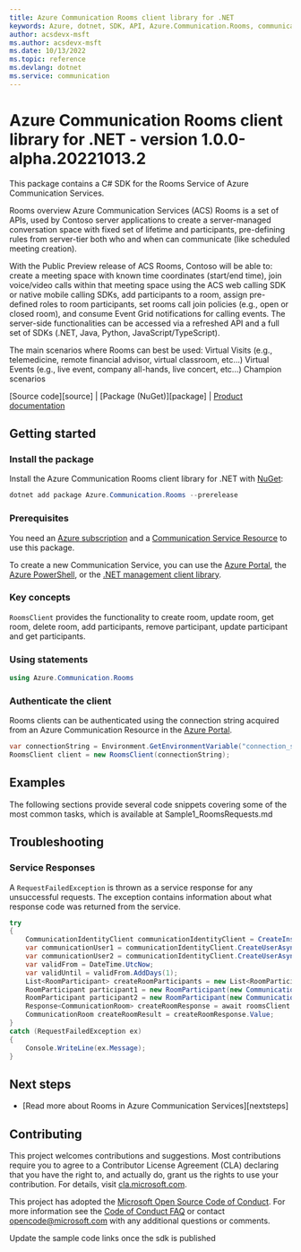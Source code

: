 ```yaml
---
title: Azure Communication Rooms client library for .NET
keywords: Azure, dotnet, SDK, API, Azure.Communication.Rooms, communication
author: acsdevx-msft
ms.author: acsdevx-msft
ms.date: 10/13/2022
ms.topic: reference
ms.devlang: dotnet
ms.service: communication
---
```

# Azure Communication Rooms client library for .NET - version 1.0.0-alpha.20221013.2 


This package contains a C# SDK for the Rooms Service of Azure Communication Services.

Rooms overview
    Azure Communication Services (ACS) Rooms is a set of APIs, used by Contoso server applications to create a server-managed conversation space with fixed set of lifetime and participants, pre-defining rules from server-tier both who and when can communicate (like scheduled meeting creation).

With the Public Preview release of ACS Rooms, Contoso will be able to:
    create a meeting space with known time coordinates (start/end time),
    join voice/video calls within that meeting space using the ACS web calling SDK or native mobile calling SDKs,
    add participants to a room,
    assign pre-defined roles to room participants,
    set rooms call join policies (e.g., open or closed room), and
    consume Event Grid notifications for calling events.
    The server-side functionalities can be accessed via a refreshed API and a full set of SDKs (.NET, Java, Python, JavaScript/TypeScript).

The main scenarios where Rooms can best be used:
    Virtual Visits (e.g., telemedicine, remote financial advisor, virtual classroom, etc...)
    Virtual Events (e.g., live event, company all-hands, live concert, etc...)
    Champion scenarios


[Source code][source] | [Package (NuGet)][package] | [Product documentation][product_docs]
## Getting started

### Install the package
Install the Azure Communication Rooms client library for .NET with [NuGet][nuget]:

```PowerShell
dotnet add package Azure.Communication.Rooms --prerelease
``` 

### Prerequisites
You need an [Azure subscription][azure_sub] and a [Communication Service Resource][communication_resource_docs] to use this package.

To create a new Communication Service, you can use the [Azure Portal][communication_resource_create_portal], the [Azure PowerShell][communication_resource_create_power_shell], or the [.NET management client library][communication_resource_create_net].

### Key concepts
`RoomsClient` provides the functionality to create room, update room, get room, delete room, add participants, remove participant, update participant and get participants.

### Using statements
```C# Snippet:Azure_Communication_Rooms_Tests_UsingStatements
using Azure.Communication.Rooms
```

### Authenticate the client
Rooms clients can be authenticated using the connection string acquired from an Azure Communication Resource in the [Azure Portal][azure_portal].

```C# Snippet:Azure_Communication_Rooms_Tests_Samples_CreateRoomsClient
var connectionString = Environment.GetEnvironmentVariable("connection_string") // Find your Communication Services resource in the Azure portal
RoomsClient client = new RoomsClient(connectionString);
```

## Examples

The following sections provide several code snippets covering some of the most common tasks, which is available at Sample1_RoomsRequests.md

## Troubleshooting
### Service Responses
A `RequestFailedException` is thrown as a service response for any unsuccessful requests. The exception contains information about what response code was returned from the service.
```C# Snippet:Azure_Communication_RoomsClient_Tests_Troubleshooting
try
{
    CommunicationIdentityClient communicationIdentityClient = CreateInstrumentedCommunicationIdentityClient();
    var communicationUser1 = communicationIdentityClient.CreateUserAsync().Result.Value.Id;
    var communicationUser2 = communicationIdentityClient.CreateUserAsync().Result.Value.Id;
    var validFrom = DateTime.UtcNow;
    var validUntil = validFrom.AddDays(1);
    List<RoomParticipant> createRoomParticipants = new List<RoomParticipant>();
    RoomParticipant participant1 = new RoomParticipant(new CommunicationUserIdentifier(communicationUser1), RoleType.Presenter);
    RoomParticipant participant2 = new RoomParticipant(new CommunicationUserIdentifier(communicationUser2), RoleType.Attendee);
    Response<CommunicationRoom> createRoomResponse = await roomsClient.CreateRoomAsync(validFrom, validUntil, RoomJoinPolicy.InviteOnly, createRoomParticipants);
    CommunicationRoom createRoomResult = createRoomResponse.Value;
}
catch (RequestFailedException ex)
{
    Console.WriteLine(ex.Message);
}
```

## Next steps
- [Read more about Rooms in Azure Communication Services][nextsteps]

## Contributing
This project welcomes contributions and suggestions. Most contributions require you to agree to a Contributor License Agreement (CLA) declaring that you have the right to, and actually do, grant us the rights to use your contribution. For details, visit [cla.microsoft.com][cla].

This project has adopted the [Microsoft Open Source Code of Conduct][coc]. For more information see the [Code of Conduct FAQ][coc_faq] or contact [opencode@microsoft.com][coc_contact] with any additional questions or comments.

<!-- LINKS -->
[azure_sub]: https://azure.microsoft.com/free/dotnet/
[azure_portal]: https://portal.azure.com
[cla]: https://cla.microsoft.com
[coc]: https://opensource.microsoft.com/codeofconduct/
[coc_faq]: https://opensource.microsoft.com/codeofconduct/faq/
[coc_contact]: mailto:opencode@microsoft.com
[communication_resource_docs]: /azure/communication-services/quickstarts/create-communication-resource?tabs=windows&pivots=platform-azp
[communication_resource_create_portal]:  /azure/communication-services/quickstarts/create-communication-resource?tabs=windows&pivots=platform-azp
[communication_resource_create_power_shell]: /powershell/module/az.communication/new-azcommunicationservice
[communication_resource_create_net]: /azure/communication-services/quickstarts/create-communication-resource?tabs=windows&pivots=platform-net
[product_docs]: /azure/communication-services/overview
[nuget]: https://www.nuget.org/

<!-- TODO -->
Update the sample code links once the sdk is published

